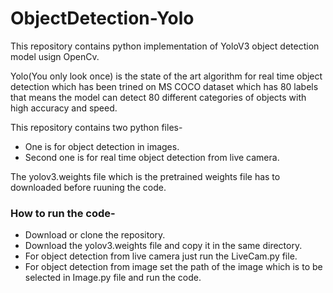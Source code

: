 # ObjectDetection-Yolo
This repository contains python implementation of YoloV3 object detection model usign OpenCv.

Yolo(You only look once) is the state of the art algorithm for real time object detection which has been trined on MS COCO dataset which has 80 labels that means the model can detect 80 different categories of objects with high accuracy and speed.

This repository contains two python files-
* One is for object detection in images.
* Second one is for real time object detection from live camera.

The yolov3.weights file which is the pretrained weights file has to downloaded before ruuning the code.

### How to run the code-
* Download or clone the repository.
* Download the yolov3.weights file and copy it in the same directory.
* For object detection from live camera just run the LiveCam.py file.
* For object detection from image set the path of the image which is to be selected in Image.py file and run the code.
